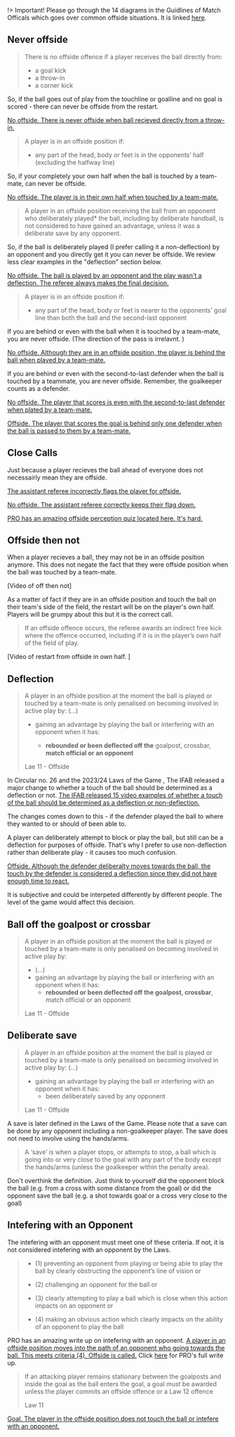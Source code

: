!> Important! Please go through the 14 diagrams in the Guidlines of Match Officals which goes over common offside situations. It is linked [here](https://www.theifab.com/laws/latest/guidelines/other-advice/#offside).

## Never offside

> There is no offside offence if a player receives the ball directly from:
> - a goal kick
> - a throw-in
> - a corner kick

So, if the ball goes out of play from the touchline or goalline and no goal is scored - there can never be offside from the restart.

[No offside. There is never offside when ball recieved directly from a throw-in. ](https://youtu.be/4C961hfCY6I?feature=shared)

> A player is in an offside position if:
> 
> - any part of the head, body or feet is in the opponents’ half (excluding the halfway line)

So, if your completely your own half when the ball is touched by a team-mate, can never be offside.

[No offside. The player is in their own half when touched by a team-mate.](https://youtu.be/-pv5yvd7FZk?feature=shared&t=1182)

> A player in an offside position receiving the ball from an opponent who deliberately played* the ball, including by deliberate handball, is not considered to have gained an advantage, unless it was a deliberate save by any opponent.

So, if the ball is deliberately played (I prefer calling it a non-deflection) by an opponent and you directly get it you can never be offside. We review less clear examples in the "deflection" section below.

[No offside. The ball is played by an opponent and the play wasn't a deflection. The referee always makes the final decision. ](https://youtu.be/beFY-IF6ahQ?feature=shared)

> A player is in an offside position if:
>
> - any part of the head, body or feet is nearer to the opponents’ goal line than both the ball and the second-last opponent

If you are behind or even with the ball when it is touched by a team-mate, you are never offside. (The direction of the pass is irrelavnt. )

[No offside. Although they are in an offside position, the player is behind the ball when played by a team-mate. ](https://m.youtube.com/watch?t=113&v=U01-uArNpdw&feature=youtu.be)

If you are behind or even with the second-to-last defender when the ball is touched by a teammate, you are never offside. Remember, the goalkeeper counts as a defender.

[No offside. The player that scores is even with the second-to-last defender when plated by a team-mate. ](https://youtu.be/d9gU6kmlagI?feature=shared)

[Offside. The player that scores the goal is behind only one defender when the ball is passed to them by a team-mate.](https://www.youtube.com/watch?v=GMzL2Uym5Ak)


## Close Calls

Just because a player recieves the ball ahead of everyone does not necessairly mean they are offside.

[The assistant referee incorrectly flags the player for offside.](https://youtu.be/57Gs6vLMnvU?feature=shared&t=36)

[No offside. The assistant referee correctly keeps their flag down. ](https://youtu.be/d9gU6kmlagI?feature=shared&t=175)

[PRO has an amazing offside perception quiz located here. It's hard.](https://proreferees.com/2020/05/01/try-the-latest-offside-perception-quiz/)

## Offside then not

When a player recieves a ball, they may not be in an offside position anymore. This does not negate the fact that they were offside position when the ball was touched by a team-mate. 

[Video of off then not]

As a matter of fact if they are in an offside position and touch the ball on their team's side of the field, the restart will be on the player's own half. Players will be grumpy about this but it is the correct call.

> If an offside offence occurs, the referee awards an indirect free kick where the offence occurred, including if it is in the player’s own half of the field of play.

[Video of restart from offside in own half. ]

## Deflection

> A player in an offside position at the moment the ball is played or touched by a
> team-mate is only penalised on becoming involved in active play by:
>  (…)
> 
> - gaining an advantage by playing the ball or interfering with an opponent
>   when it has:
>   
>   - **rebounded or been deflected off the** goalpost, crossbar, **match official or an opponent**
> 
> Lae 11 - Offside

In Circular no. 26 and the 2023/24 Laws of the Game , The IFAB released a major change to whether a touch of the ball should be determined as a deflection or not. [The IFAB released 15 video examples of whether a touch of the ball should be determined as a deflection or non-deflection.](https://www.theifab.com/news/law-11-offside-deliberate-play-guidelines-clarified/)

The changes comes down to this -  if the defender played the ball to where they wanted to or should of been able to.

A player can deliberately attempt to block or play the ball, but still can be a deflection for purposes of offside. That's why I prefer to use non-deflection rather than deliberate play - it causes too much confusion. 

[Offside. Although the defender deliberalty moves towards the ball, the touch by the defender is considered a deflection since they did not have enough time to react.](https://youtu.be/isgWI1hpWuI?t=506)

It is subjective and could be interpeted differently by different people. The level of the game would affect this decision.

## Ball off the goalpost or crossbar

> A player in an offside position at the moment the ball is played or touched by a
> team-mate is only penalised on becoming involved in active play by:
>  - (…)
> - gaining an advantage by playing the ball or interfering with an opponent
>   when it has:
>   - **rebounded or been deflected off the goalpost, crossbar**, match official or
>     an opponent
> 
> Lae 11 - Offside

## Deliberate save

> A player in an offside position at the moment the ball is played or touched by a
> team-mate is only penalised on becoming involved in active play by:
>  (…)
> - gaining an advantage by playing the ball or interfering with an opponent
>   when it has:
>   - been deliberately saved by any opponent
> 
> Lae 11 - Offside

A save is later defined in the Laws of the Game. Please note that a save can be done by any opponent including a non-goalkeeper player. The save does not need to involve using the hands/arms.

> A ‘save’ is when a player stops, or attempts to stop, a ball which is going into or very close to the goal with any part of the body except the hands/arms (unless the goalkeeper within the penalty area).

Don't overthink the definition. Just think to yourself did the opponent block the ball (e.g. from a cross with some distance from the goal) or did the opponent save the ball (e.g. a shot towards goal or a cross very close to the goal)

## Intefering with an Opponent
The intefering with an opponent must meet one of these criteria. If not, it is not considered intefering with an opponent by the Laws.
> - (1) preventing an opponent from playing or being able to play the ball by clearly obstructing the opponent’s line of vision or
>
> - (2) challenging an opponent for the ball or
>
> - (3) clearly attempting to play a ball which is close when this action impacts on an opponent or
> 
> - (4) making an obvious action which clearly impacts on the ability of an opponent to play the ball
>

PRO has an amazing write up on intefering with an opponent.
[A player in an offside position moves into the path of an opponent who going towards the ball. This meets criteria (4). Offside is called.](https://www.youtube.com/watch?v=JLbfasuv9z8) Click [here](https://proreferees.com/2017/08/02/play-of-the-week-21-interfering-with-an-opponent/) for PRO's full write up.

> If an attacking player remains stationary between the goalposts and inside the goal as the ball enters the goal, a goal must be awarded unless the player commits an offside offence or a Law 12 offence
> 
> Law 11

[Goal. The player in the offside position does not touch the ball or intefere with an opponent.](https://youtu.be/svs8ZH0gBgE?t=108)
